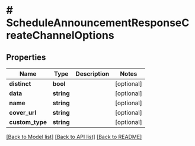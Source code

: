 # # ScheduleAnnouncementResponseCreateChannelOptions

## Properties

Name | Type | Description | Notes
------------ | ------------- | ------------- | -------------
**distinct** | **bool** |  | [optional]
**data** | **string** |  | [optional]
**name** | **string** |  | [optional]
**cover_url** | **string** |  | [optional]
**custom_type** | **string** |  | [optional]

[[Back to Model list]](../../README.md#models) [[Back to API list]](../../README.md#endpoints) [[Back to README]](../../README.md)
